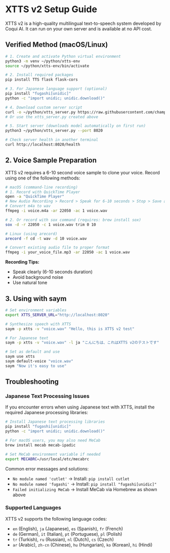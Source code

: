 # XTTS v2 Setup Guide

XTTS v2 is a high-quality multilingual text-to-speech system developed by Coqui AI. It can run on your own server and is available at no API cost.

## Verified Method (macOS/Linux)

```bash
# 1. Create and activate Python virtual environment
python3 -m venv ~/python/xtts-env
source ~/python/xtts-env/bin/activate

# 2. Install required packages
pip install TTS flask flask-cors

# 3. For Japanese language support (optional)
pip install "fugashi[unidic]"
python -c "import unidic; unidic.download()"

# 4. Download custom server script
curl -o ~/python/xtts_server.py https://raw.githubusercontent.com/champierre/saym/main/scripts/xtts_server.py
# Or use the xtts_server.py created above

# 5. Start server (downloads model automatically on first run)
python3 ~/python/xtts_server.py --port 8020

# Check server health in another terminal
curl http://localhost:8020/health
```

## 2. Voice Sample Preparation

XTTS v2 requires a 6-10 second voice sample to clone your voice. Record using one of the following methods:

```bash
# macOS (command-line recording)
# 1. Record with QuickTime Player
open -a "QuickTime Player"
# New Audio Recording > Record > Speak for 6-10 seconds > Stop > Save as voice.m4a
# Convert m4a to wav
ffmpeg -i voice.m4a -ar 22050 -ac 1 voice.wav

# 2. Or record with sox command (requires: brew install sox)
sox -d -r 22050 -c 1 voice.wav trim 0 10

# Linux (using arecord)
arecord -f cd -t wav -d 10 voice.wav

# Convert existing audio file to proper format
ffmpeg -i your_voice_file.mp3 -ar 22050 -ac 1 voice.wav
```

**Recording Tips:**
- Speak clearly (6-10 seconds duration)
- Avoid background noise
- Use natural tone

## 3. Using with saym

```bash
# Set environment variables
export XTTS_SERVER_URL="http://localhost:8020"

# Synthesize speech with XTTS
saym -p xtts -v "voice.wav" "Hello, this is XTTS v2 test"

# For Japanese text
saym -p xtts -v "voice.wav" -l ja "こんにちは、これはXTTS v2のテストです"

# Set as default and use
saym use xtts
saym default-voice "voice.wav"
saym "Now it's easy to use"
```

## Troubleshooting

### Japanese Text Processing Issues

If you encounter errors when using Japanese text with XTTS, install the required Japanese processing libraries:

```bash
# Install Japanese text processing libraries
pip install "fugashi[unidic]"
python -c "import unidic; unidic.download()"

# For macOS users, you may also need MeCab
brew install mecab mecab-ipadic

# Set MeCab environment variable if needed
export MECABRC=/usr/local/etc/mecabrc
```

Common error messages and solutions:
- `No module named 'cutlet'` → Install: `pip install cutlet`
- `No module named 'fugashi'` → Install: `pip install "fugashi[unidic]"`
- `Failed initializing MeCab` → Install MeCab via Homebrew as shown above

### Supported Languages

XTTS v2 supports the following language codes:
- `en` (English), `ja` (Japanese), `es` (Spanish), `fr` (French)
- `de` (German), `it` (Italian), `pt` (Portuguese), `pl` (Polish)
- `tr` (Turkish), `ru` (Russian), `nl` (Dutch), `cs` (Czech)
- `ar` (Arabic), `zh-cn` (Chinese), `hu` (Hungarian), `ko` (Korean), `hi` (Hindi)